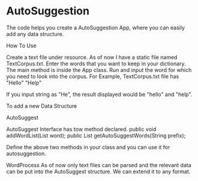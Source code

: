 # AutoSuggestion

The code helps you create a AutoSuggestion App, where you can easily add any data structure.

How To Use

Create a text file under resource. As of now I have a static file named TextCorpus.txt.
Enter the words that you want to keep in your dictionary.
The main method is inside the App class.
Run and input the word for which you need to look into the corpus.
For Example, TextCorpus.txt file has "Hello" "Help"

If you input string as "He", the result displayed would be "hello" and "help".

To add a new Data Structure

AutoSuggest

AutoSuggest Interface has tow method declared. public void addWordList(List word); public List getAutoSuggestWords(String prefix);

Define the above two methods in your class and you can use it for autosuggestion.

WordProcess As of now only text files can be parsed and the relevant data can be put into the AutoSuggest structure. We can extend it to any format.
